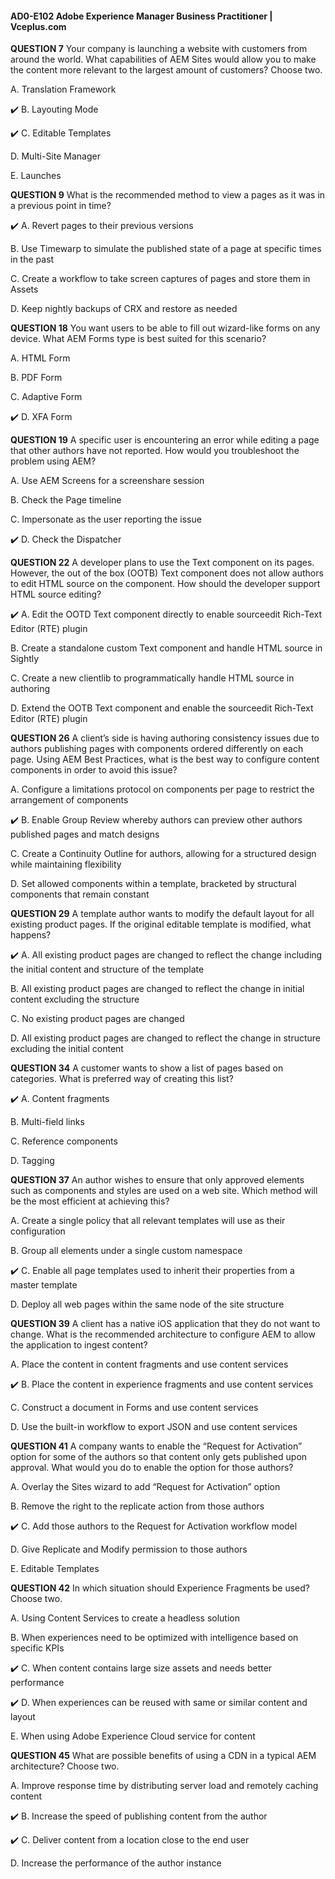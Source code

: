 #### AD0-E102 Adobe Experience Manager Business Practitioner | Vceplus.com

**QUESTION 7**
Your company is launching a website with customers from around the world. What capabilities of AEM Sites would allow you to make the content more relevant to the largest amount of customers? Choose two.

A. Translation Framework

:heavy_check_mark: B. Layouting Mode

:heavy_check_mark: C. Editable Templates

D. Multi-Site Manager

E. Launches


**QUESTION 9** What is the recommended method to view a pages as it was in a previous 
point in time?

:heavy_check_mark: A. Revert pages to their previous versions

B. Use Timewarp to simulate the published state of a page at specific times in the past

C. Create a workflow to take screen captures of pages and store them in Assets

D. Keep nightly backups of CRX and restore as needed

**QUESTION 18**
You want users to be able to fill out wizard-like forms on any device. What AEM Forms type is best suited for this scenario?

A. HTML Form

B. PDF Form

C. Adaptive Form

:heavy_check_mark: D. XFA Form

**QUESTION 19**
A specific user is encountering an error while editing a page that other authors have not reported. How would you troubleshoot the problem using AEM?

A. Use AEM Screens for a screenshare session

B. Check the Page timeline

C. Impersonate as the user reporting the issue

:heavy_check_mark: D. Check the Dispatcher

**QUESTION 22**
A developer plans to use the Text component on its pages. However, the out of the box (OOTB) Text component does not allow authors to edit HTML source on the component. How should the developer support HTML source editing?

:heavy_check_mark: A. Edit the OOTD Text component directly to enable sourceedit Rich-Text Editor (RTE) plugin

B. Create a standalone custom Text component and handle HTML source in Sightly

C. Create a new clientlib to programmatically handle HTML source in authoring

D. Extend the OOTB Text component and enable the sourceedit Rich-Text Editor (RTE) plugin

**QUESTION 26**
A client’s side is having authoring consistency issues due to authors publishing pages with components ordered differently on each page. Using AEM Best Practices, what is the best way to configure content components in order to avoid this issue?

A. Configure a limitations protocol on components per page to restrict the arrangement of components

:heavy_check_mark: B. Enable Group Review whereby authors can preview other authors published pages and match designs

C. Create a Continuity Outline for authors, allowing for a structured design while maintaining flexibility

D. Set allowed components within a template, bracketed by structural components that remain constant

**QUESTION 29**
A template author wants to modify the default layout for all existing product pages. If the original editable template is modified, what happens?

:heavy_check_mark: A. All existing product pages are changed to reflect the change including the initial content and structure of the template

B. All existing product pages are changed to reflect the change in initial content excluding the structure 

C. No existing product pages are changed

D. All existing product pages are changed to reflect the change in structure excluding the initial content

**QUESTION 34**
A customer wants to show a list of pages based on categories. What is preferred way of creating this list?

:heavy_check_mark: A. Content fragments

B. Multi-field links

C. Reference components

D. Tagging

**QUESTION 37**
An author wishes to ensure that only approved elements such as components and styles are used on a web site. Which method will be the most efficient at achieving this?

A. Create a single policy that all relevant templates will use as their configuration

B. Group all elements under a single custom namespace

:heavy_check_mark: C. Enable all page templates used to inherit their properties from a master template

D. Deploy all web pages within the same node of the site structure

**QUESTION 39**
A client has a native iOS application that they do not want to change. What is the recommended architecture to configure AEM to allow the application to ingest content?

A. Place the content in content fragments and use content services

:heavy_check_mark: B. Place the content in experience fragments and use content services

C. Construct a document in Forms and use content services

D. Use the built-in workflow to export JSON and use content services

**QUESTION 41**
A company wants to enable the “Request for Activation” option for some of the authors so that content only gets published upon approval. What would you do to enable the option for those authors?

A. Overlay the Sites wizard to add “Request for Activation” option

B. Remove the right to the replicate action from those authors

:heavy_check_mark: C. Add those authors to the Request for Activation workflow model

D. Give Replicate and Modify permission to those authors

E. Editable Templates

**QUESTION 42** In which situation should Experience Fragments be 
used? Choose two.

A. Using Content Services to create a headless solution

B. When experiences need to be optimized with intelligence based on specific KPIs

:heavy_check_mark: C. When content contains large size assets and needs better performance

:heavy_check_mark: D. When experiences can be reused with same or similar content and layout

E. When using Adobe Experience Cloud service for content

**QUESTION 45** What are possible benefits of using a CDN in a typical AEM 
architecture? Choose two.

A. Improve response time by distributing server load and remotely caching content

:heavy_check_mark: B. Increase the speed of publishing content from the author

:heavy_check_mark: C. Deliver content from a location close to the end user

D. Increase the performance of the author instance